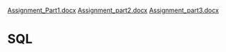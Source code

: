 [Assignment_Part1.docx](https://github.com/OmkarBulland/SQL/files/10715564/Assignment_Part1.docx)
[Assignment_part2.docx](https://github.com/OmkarBulland/SQL/files/10715565/Assignment_part2.docx)
[Assignment_part3.docx](https://github.com/OmkarBulland/SQL/files/10715566/Assignment_part3.docx)
# SQL
